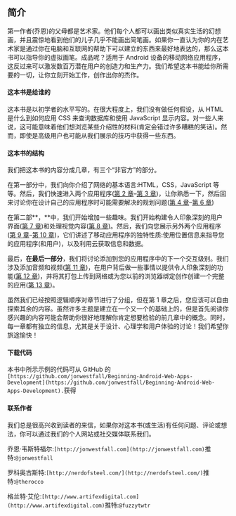 ## 简介

第一作者(乔恩)的父母都是艺术家。他们每个人都可以画出类似真实生活的幻想画，并且震惊地看到他们的儿子几乎不能画出简笔画。如果你一直认为你的内在艺术家是通过你在电脑和互联网的帮助下可以建立的东西来最好地表达的，那么这本书可以指导你的虚拟画笔。成品呢？适用于 Android 设备的移动网络应用程序，这反过来可以激发数百万潜在用户的创造力和生产力。我们希望这本书能给你所需要的一切，让你立刻开始工作，创作出你的杰作。

#### 这本书是给谁的

这本书是以初学者的水平写的。在很大程度上，我们没有做任何假设，从 HTML 是什么到如何应用 CSS 来查询数据库和使用 JavaScript 显示内容。对一些人来说，这可能意味着他们想浏览某些介绍性的材料(肯定会错过许多糟糕的笑话)。然而，即使是高级用户也可能从我们展示的技巧中获得一些东西。

#### 这本书的结构

我们把这本书的内容分成几章，有三个“非官方”的部分。

在第一部分中，我们向你介绍了网络的基本语言:HTML，CSS，JavaScript 等等。然后，我们快速进入两个应用程序([第 2 章](02.html#ch2)–[第 3 章](03.html#ch3))，让你熟悉一下，然后回来讨论你在设计自己的应用程序时可能需要解决的规划问题([第 4 章](04.html#ch4)–[第 6 章](06.html#ch6))

在第二部**，**中，我们开始增加一些趣味。我们开始构建令人印象深刻的用户界面([第 7 章](07.html#ch7))和处理视觉内容([第 8 章](08.html#ch8))。然后，我们向您展示另外两个应用程序([第 9 章](09.html#ch9)–[第 10 章](10.html#ch10))，它们讲述了移动应用程序的独特性质:使用位置信息来指导您的应用程序(和用户)，以及利用云获取信息和数据。

最后，**在最后一部分**，我们将讨论添加到您的应用程序中的下一个交互级别。我们涉及添加音频和视频([第 11 章](11.html#ch11))，在用户背后做一些事情以提供令人印象深刻的功能([第 12 章](12.html#ch12))，并将其打包上传到网络或为您以前的浏览器绑定创作创建一个完整的应用([第 13 章](13.html#ch13))。

虽然我们已经按照逻辑顺序对章节进行了分组，但在第 1 章之后，您应该可以自由探索其余的内容。虽然许多主题是建立在一个又一个的基础上的，但是首先阅读你感兴趣的内容可能会帮助你很好地理解你肯定想要检验的前几章中的概念。同时，每一章都有独立的信息，尤其是关于设计、心理学和用户体验的讨论！我们希望你旅途愉快！

#### 下载代码

本书中所示示例的代码可从 GitHub 的`[https://github.com/jonwestfall/Beginning-Android-Web-Apps-Development](https://github.com/jonwestfall/Beginning-Android-Web-Apps-Development).`获得

#### 联系作者

我们总是很高兴收到读者的来信，如果你对这本书(或生活)有任何问题、评论或想法，你可以通过我们的个人网站或社交媒体联系我们。

乔恩·韦斯特福尔:`[http://jonwestfall.com](http://jonwestfall.com)`推特:`@jonwestfall`

罗科奥古斯特:`[http://nerdofsteel.com/](http://nerdofsteel.com/)`推特:`@therocco`

格兰特·艾伦:`[http://www.artifexdigital.com](http://www.artifexdigital.com)`推特:`@fuzzytwtr`